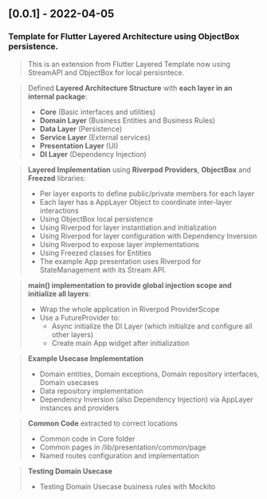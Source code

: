 ## [0.0.1] - 2022-04-05

### Template for Flutter Layered Architecture using ObjectBox persistence.
> This is an extension from Flutter Layered Template now using StreamAPI and
> ObjectBox for local persisntece.  

> Defined **Layered Architecture Structure** with **each layer in an internal package**:  
>   - **Core** (Basic interfaces and utilities)  
>   - **Domain Layer** (Business Entities and Business Rules)  
>   - **Data Layer** (Persistence)  
>   - **Service Layer** (External services)  
>   - **Presentation Layer** (UI)  
>   - **DI Layer** (Dependency Injection)  

> **Layered Implementation** using **Riverpod Providers**, **ObjectBox** and **Freezed** libraries:  
>   - Per layer exports to define public/private members for each layer  
>   - Each layer has a AppLayer Object to coordinate inter-layer interactions  
>   - Using ObjectBox local persistence  
>   - Using Riverpod for layer instantiation and initialization  
>   - Using Riverpod for layer configuration with Dependency Inversion  
>   - Using Riverpod to expose layer implementations  
>   - Using Freezed classes for Entities  
>   - The example App presentation uses Riverpod for StateManagement with its Stream API.  

> **main() implementation to provide global injection scope and initialize all layers**:
>   - Wrap the whole application in Riverpod ProviderScope  
>   - Use a FutureProvider to:  
>     - Async initialize the DI Layer (which initialize and configure all other layers)  
>     - Create main App widget after initialization  

> **Example Usecase Implementation**
>   - Domain entities, Domain exceptions, Domain repository interfaces, Domain usecases  
>   - Data repository implementation  
>   - Dependency Inversion (also Dependency Injection) via AppLayer instances and providers  

> **Common Code** extracted to correct locations  
>   - Common code in Core folder  
>   - Common pages in /lib/presentation/common/page  
>   - Named routes configuration and implementation  

> **Testing Domain Usecase**  
>   - Testing Domain Usecase business rules with Mockito  
